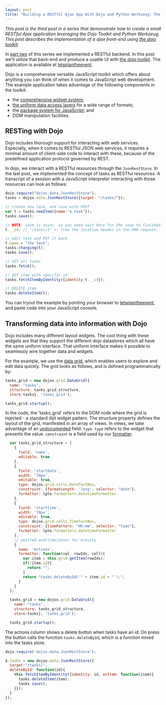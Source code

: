 ```yaml
---
layout: post
title: "Building a RESTful Ajax App With Dojo and Python Werkzeug: The front-end"
---
```


<em>This post is the third post in a series that demonstrate how to
create a small RESTful Ajax application leveraging the Dojo Toolkit
and Python Werkzeug. This post describes the implementation of a ajax
front-end using <a href="http://http://dojotoolkit.org/">the dojo
toolkit</a>.</em>

<p>In <a href="">part two</a> of this series we implemented a RESTful backend. In
this post we'll utilize that back-end and produce a usable UI
with <a href="http://http://dojotoolkit.org/">the dojo
toolkit</a>. The application is available
at <a href="http://letsplantheevent.appspot.com/">letsplantheevent</a>.</p>

<p>Dojo is a comprehensive versatile JavaScript toolkit which offers
about anything you can think of when it comes to JavaScript web
development. The example application takes advantage of the following
components in the toolkit:
<ul>
  <li>the <a href="http://dojocampus.org/explorer/#Dijit">comprehensive widget system</a>;</li>
  <li><a href="http://docs.dojocampus.org/dojo/data">the uniform data
  access layers</a> for a wide range of formats;</li>
  <li>the <a href="http://dojocampus.org/content/2008/06/03/understanding-dojodeclare-dojorequire-and-dojoprovide/">package
  system for JavaScript</a>; and</li>
  <li>DOM manipulation facilities.</li>
</ul>
</p>

<h2>RESTing with Dojo</h2> 
<p>Dojo includes thorough support for interacting with web
services. Especially, when it comes to RESTful JSON web services, it
requires a minimal amount of client-side code to interact with these,
because of the predefined application protocol governed by REST.</p>

<p>In dojo, we interact with a RESTful resources through
the <code>JsonRestStore</code>. In the last post, we implemented the
concept of tasks as RESTful resources. A transcript of a session with
a JavaScript interpreter interacting with those resources can look as
follows:</p>

``` javascript
dojo.require("dojox.data.JsonRestStore"); 
tasks = dojox.data.JsonRestStore({target: "/tasks/"});

// create new task, and save with POST
var t = tasks.newItem({name:"a task"});
tasks.save();

// NOTE: save is async. so you need wait here for the save to finished (or use a deferred)
t.__id; // "/tasks/1" <- from the location header in the XHR request.

// edit task and PUT it back.
t.name = "the task";
tasks.changing(t);
tasks.save();

// GET all tasks
tasks.fetch();

// GET item with specific id
tasks.fetchItemByIdentity({identity:t.__id});

// DELETE item
tasks.deleteItem(t);
```

You can tryout the example by pointing your browser
to <a href="http://letsplantheevent.appspot.com/">letsplantheevent</a>,
and paste code into your JavaScript console.

<h2>Transforming data into information with Dojo</h2>

<p>Dojo includes many different layout widgets. The cool thing with
these widgets are that they support the different dojo datastores
which all have the same uniform interface. That uniform interface
makes it possible to seamlessly wire together data and widgets.</p>

<p>For the example, we use
the <a href="http://dojocampus.org/explorer/#Dojox_Grid_Basic">data
grid</a>, which enables users to explore and edit data quickly. The
grid looks as follows, and is defined programmatically by:
</p>

``` javascript
tasks_grid = new dojox.grid.DataGrid({
  name: "tasks",
  structure: tasks_grid_structure, 
  store:tasks}, 'tasks_grid');

tasks_grid.startup();
```

In the code, the 'tasks_grid' refers to the DOM node where the grid is
injected - a standard dijit widget pattern. The structure property
defines the layout of the grid, manifested in an array of views. In
views, we take advantage of an
<a href="http://docs.dojocampus.org/dojox/grid/DataGrid">undocumented</a>
field: <code>type</code>. <code>type</code> refers to the widget that
presents the value.
<code>constraint</code> is a field used by
our <a href="https://github.com/jakobadam/letsplantheevent/blob/master/static/js/lpte/formatters.js">formatter</a>.

```javascript
  var tasks_grid_structure = [
    { 
      field: 'name',
      editable: true
    },
    {
      field: 'startdate',
      width: '70px',
      editable: true,
      type: dojox.grid.cells.DateTextBox,
      constraint: {formatLength: 'long', selector: "date"},
      formatter: lpte.formatters.datetimeFormatter
    },
    {
      field: 'starttime',
      width: '70px',
      editable: true,
      type: dojox.grid.cells.TimeTextBox,
      constraint: {timePattern: "HH:mm", selector: "time"},
      formatter: lpte.formatters.datetimeFormatter
    },
    // omitted end(time|date) for brevity
    {
      name: 'Actions',
      formatter: function(val, rowIdx, cell){
        var item = this.grid.getItem(rowIdx);
        if(!item.id){
          return "";
        }
        return "tasks.deleteById('" + item.id + "');";
      }
    }
  ];

  tasks_grid = new dojox.grid.DataGrid({
    name: "tasks",
    structure: tasks_grid_structure, 
    store:tasks}, 'tasks_grid');

  tasks_grid.startup();
```

The actions column shows a delete button when tasks have an id. On
press the button calls the function <code>tasks.deleteById</code>,
which is a function mixed into the tasks store.  

```javascript
dojo.require('dojox.data.JsonRestStore');

$.tasks = new dojox.data.JsonRestStore({
  target:"/tasks/", 
  deleteById: function(id){
    this.fetchItemByIdentity({identity: id, onItem: function(item){
      tasks.deleteItem(item);
      tasks.save();
    }});
  }
});
```
